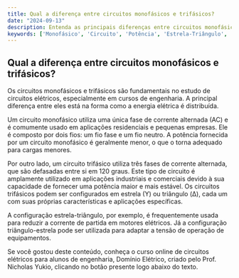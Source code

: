 ```yaml
---
title: Qual a diferença entre circuitos monofásicos e trifásicos?
date: "2024-09-13"
description: Entenda as principais diferenças entre circuitos monofásicos e trifásicos no contexto de engenharia elétrica.
keywords: ['Monofásico', 'Circuito', 'Potência', 'Estrela-Triângulo', 'Triângulo-Estrela', 'Exemplo', 'Fator']
---
```


## Qual a diferença entre circuitos monofásicos e trifásicos?

Os circuitos monofásicos e trifásicos são fundamentais no estudo de circuitos elétricos, especialmente em cursos de engenharia. A principal diferença entre eles está na forma como a energia elétrica é distribuída.

Um circuito monofásico utiliza uma única fase de corrente alternada (AC) e é comumente usado em aplicações residenciais e pequenas empresas. Ele é composto por dois fios: um fio fase e um fio neutro. A potência fornecida por um circuito monofásico é geralmente menor, o que o torna adequado para cargas menores.

Por outro lado, um circuito trifásico utiliza três fases de corrente alternada, que são defasadas entre si em 120 graus. Este tipo de circuito é amplamente utilizado em aplicações industriais e comerciais devido à sua capacidade de fornecer uma potência maior e mais estável. Os circuitos trifásicos podem ser configurados em estrela (Y) ou triângulo (Δ), cada um com suas próprias características e aplicações específicas.

A configuração estrela-triângulo, por exemplo, é frequentemente usada para reduzir a corrente de partida em motores elétricos. Já a configuração triângulo-estrela pode ser utilizada para adaptar a tensão de operação de equipamentos.

Se você gostou deste conteúdo, conheça o curso online de circuitos elétricos para alunos de engenharia, Domínio Elétrico, criado pelo Prof. Nicholas Yukio, clicando no botão presente logo abaixo do texto.